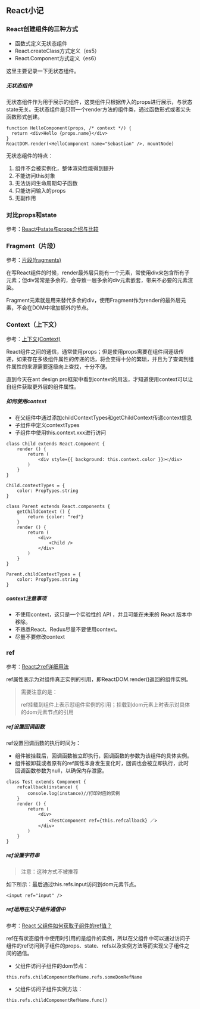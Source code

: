 ## React小记

### React创建组件的三种方式
- 函数式定义无状态组件
- React.createClass方式定义（es5）
- React.Component方式定义（es6）

这里主要记录一下无状态组件。

##### 无状态组件
无状态组件作为用于展示的组件，这类组件只根据传入的props进行展示，与状态state无关。无状态组件是只带一个render方法的组件类，通过函数形式或者尖头函数形式创建。

```
function HelloComponent(props, /* context */) {
  return <div>Hello {props.name}</div>
}
ReactDOM.render(<HelloComponent name="Sebastian" />, mountNode) 
```
无状态组件的特点：

1. 组件不会被实例化，整体渲染性能得到提升
2. 不能访问this对象
3. 无法访问生命周期勾子函数
4. 只能访问输入的props
5. 无副作用

### 对比props和state
参考：[React中state与props介绍与比较](https://www.cnblogs.com/ZSG-DoBestMe/p/5293457.html)

### Fragment（片段）

参考：[片段(fragments)](http://www.css88.com/react/docs/fragments.html)

在写React组件的时候，render最外层只能有一个元素，常使用div来包含所有子元素；但div常常是多余的，会导致一层多余的div元素嵌套，带来不必要的元素渲染。

Fragment元素就是用来替代多余的div，使用Fragment作为render的最外层元素，不会在DOM中增加额外的节点。

### Context（上下文）

参考：[上下文(Context)](http://www.css88.com/react/docs/context.html)

React组件之间的通信，通常使用props；但是使用props需要在组件间逐级传递，如果存在多级组件属性的传递的话，将会变得十分的繁琐，并且为了查询到组件属性的来源需要逐级向上查找，十分不便。

直到今天在ant design pro框架中看到context的用法，才知道使用context可以让自组件获取更外层的组件属性。

##### 如何使用context
- 在父组件中通过添加childContextTypes和getChildContext传递context信息
- 子组件中定义contextTypes
- 子组件中使用this.context.xxx进行访问

```
class Child extends React.Component {
	render () {
		return (
			<div style={{ background: this.context.color }}></div>
		)
	}
}

Child.contextTypes = {
	color: PropTypes.string
}

class Parent extends React.components {
	getChildContext () {
		return {color: "red"}
	}
	render () {
		return (
			<div>
				<Child />
			</div>
		)
	}
}

Parent.childContextTypes = {
	color: PropTypes.string
}
```
##### context注意事项
- 不使用context，这只是一个实验性的 API ，并且可能在未来的 React 版本中移除。
- 不熟悉React、Redux尽量不要使用context。
- 尽量不要修改context

### ref
参考：[React之ref详细用法](https://segmentfault.com/a/1190000008665915)

ref属性表示为对组件真正实例的引用，即ReactDOM.render()返回的组件实例。

> 需要注意的是：
> 
> ref挂载到组件上表示怼组件实例的引用；挂载到dom元素上时表示对具体的dom元素节点的引用

##### ref设置回调函数
ref设置回调函数的执行时间为：

- 组件被挂载后，回调函数被立即执行，回调函数的参数为该组件的具体实例。
- 组件被卸载或者原有的ref属性本身发生变化时，回调也会被立即执行，此时回调函数参数为null，以确保内存泄露。

```
class Test extends Component {
	refcallback(instance) {
		console.log(instance)//打印对应的实例
	}
	render () {
		return (
			<div>
				<TestComponent ref={this.refcallback} ／>
			</div>
		)
	}
}
```

##### ref设置字符串
> 注意：这种方式不被推荐

如下所示：最后通过this.refs.input访问到dom元素节点。

```
<input ref="input" />
```

##### ref运用在父子组件通信中
参考：[React 父组件如何获取子组件的ref值？](https://segmentfault.com/q/1010000006253845)

ref在有状态组件中使用时引用的是组件的实例，所以在父组件中可以通过访问子组件的ref访问到子组件的props、state、refs以及实例方法等而实现父子组件之间的通信。

- 父组件访问子组件的dom节点：

```
this.refs.childComponentRefName.refs.someDomRefName
```

- 父组件访问子组件实例方法：

```
this.refs.childComponentRefName.func()
```